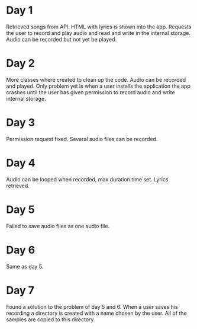 # Day 1

Retrieved songs from API. HTML with lyrics is shown into the app.
Requests the user to record and play audio and read and write in the internal storage.
Audio can be recorded but not yet be played.

# Day 2

More classes where created to clean up the code. Audio can be recorded and played. 
Only problem yet is when a user installs the application the app crashes until the user has given permission to record audio and write internal storage.

# Day 3

Permission request fixed. Several audio files can be recorded.

# Day 4

Audio can be looped when recorded, max duration time set. Lyrics retrieved.

# Day 5

Failed to save audio files as one audio file.

# Day 6

Same as day 5.

# Day 7

Found a solution to the problem of day 5 and 6. When a user saves his recording a directory is created with a name chosen by the user. All of the samples are copied to this directory.
